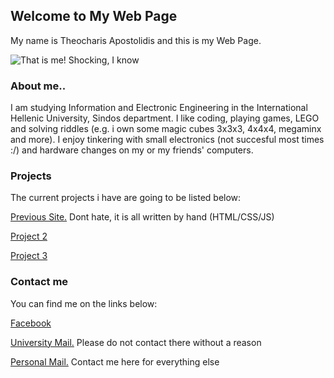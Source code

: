 ## Welcome to My Web Page
My name is Theocharis Apostolidis and this is my Web Page.

![That is me! Shocking, I know](me.png)


### About me..

I am studying Information and Electronic Engineering in the International Hellenic University, Sindos department.
I like coding, playing games, LEGO and solving riddles (e.g. i own some magic cubes 3x3x3, 4x4x4, megaminx and more).
I enjoy tinkering with small electronics (not succesful most times :/) and hardware changes on my or my friends' computers.

### Projects

The current projects i have are going to be listed below:

[Previous Site.](https://users.it.teithe.gr/~it185149/) Dont hate, it is all written by hand (HTML/CSS/JS)

[Project 2]()

[Project 3]()


### Contact me

You can find me on the links below:

[Facebook](https://www.facebook.com/harisprodude)

[University Mail.](mailto:it185149@it.teithe.gr) Please do not contact there without a reason

[Personal Mail.](mailto:theocharilaos@gmail.com) Contact me here for everything else
